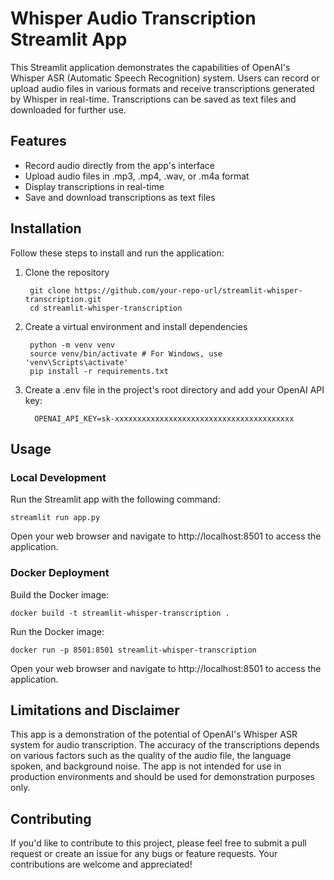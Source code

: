 # Whisper Audio Transcription Streamlit App

This Streamlit application demonstrates the capabilities of OpenAI's Whisper ASR (Automatic Speech Recognition) system.
Users can record or upload audio files in various formats and receive transcriptions generated by Whisper in real-time.
Transcriptions can be saved as text files and downloaded for further use.

## Features
* Record audio directly from the app's interface 
* Upload audio files in .mp3, .mp4, .wav, or .m4a format 
* Display transcriptions in real-time 
* Save and download transcriptions as text files

## Installation

Follow these steps to install and run the application:

1. Clone the repository

        git clone https://github.com/your-repo-url/streamlit-whisper-transcription.git
        cd streamlit-whisper-transcription

2. Create a virtual environment and install dependencies

        python -m venv venv
        source venv/bin/activate # For Windows, use 'venv\Scripts\activate'
        pip install -r requirements.txt

3. Create a .env file in the project's root directory and add your OpenAI API key:

         OPENAI_API_KEY=sk-xxxxxxxxxxxxxxxxxxxxxxxxxxxxxxxxxxxxxxxx

## Usage
### Local Development

Run the Streamlit app with the following command:

    streamlit run app.py

Open your web browser and navigate to http://localhost:8501 to access the application.

### Docker Deployment

Build the Docker image:

    docker build -t streamlit-whisper-transcription .

Run the Docker image:

    docker run -p 8501:8501 streamlit-whisper-transcription

Open your web browser and navigate to http://localhost:8501 to access the application.

## Limitations and Disclaimer

This app is a demonstration of the potential of OpenAI's Whisper ASR system for audio transcription. The accuracy of the
transcriptions depends on various factors such as the quality of the audio file, the language spoken, and background
noise. The app is not intended for use in production environments and should be used for demonstration purposes only.

## Contributing

If you'd like to contribute to this project, please feel free to submit a pull request or create an issue for any bugs
or feature requests. Your contributions are welcome and appreciated!
